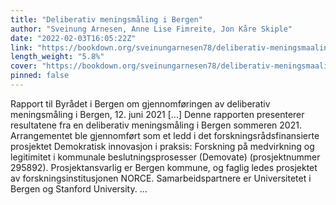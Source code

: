 ```yaml
---
title: "Deliberativ meningsmåling i Bergen"
author: "Sveinung Arnesen, Anne Lise Fimreite, Jon Kåre Skiple"
date: "2022-02-03T16:05:22Z"
link: "https://bookdown.org/sveinungarnesen78/deliberativ-meningsmaaling-bergen/"
length_weight: "5.8%"
cover: "https://bookdown.org/sveinungarnesen78/deliberativ-meningsmaaling-bergen/cover.png"
pinned: false
---
```


Rapport til Byrådet i Bergen om gjennomføringen av deliberativ meningsmåling i Bergen, 12. juni 2021 [...] Denne rapporten presenterer resultatene fra en deliberativ meningsmåling i Bergen sommeren 2021.
Arrangementet ble gjennomført som et ledd i det forskningsrådsfinansierte prosjektet Demokratisk innovasjon i praksis: Forskning på medvirkning og legitimitet i kommunale beslutningsprosesser (Demovate) (prosjektnummer 295892).
Prosjektansvarlig er Bergen kommune, og faglig ledes prosjektet av forskningsinstitusjonen NORCE.
Samarbeidspartnere er Universitetet i Bergen og Stanford University. ...
